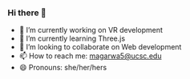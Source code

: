 ### Hi there 👋
- 🔭 I’m currently working on VR development
- 🌱 I’m currently learning Three.js
- 👯 I’m looking to collaborate on Web development
- 📫 How to reach me: magarwa5@ucsc.edu
- 😄 Pronouns: she/her/hers
<!--
**meghagl17/meghagl17** is a ✨ _special_ ✨ repository because its `README.md` (this file) appears on your GitHub profile.

Here are some ideas to get you started:
-->
